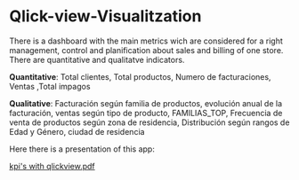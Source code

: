# Qlick-view-Visualitzation

There is a dashboard with the main metrics wich are considered for a right management, control and planification about sales and billing of one store.
There are quantitative and qualitatve indicators. 

**Quantitative**: Total clientes, Total productos, Numero de facturaciones, Ventas ,Total impagos

**Qualitative**: Facturación según familia de productos, 
evolución anual de la facturación, ventas según tipo de producto, 
FAMILIAS_TOP, Frecuencia de venta de productos según zona de residencia, 
Distribución según rangos de Edad y Género, ciudad de residencia

Here there is a presentation of this app:

[kpi's with qlickview.pdf](https://github.com/emmAnalyticsCoach/Qlick-view-Dashboard-with-main-KPI-S-to-one-sale-s-company/files/9946490/kpi.s.with.qlickview.pdf)
